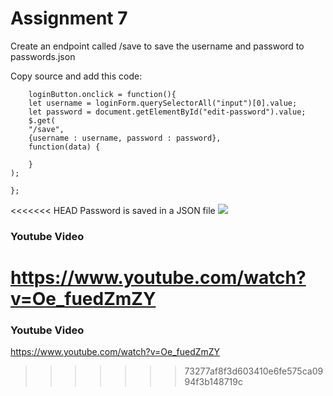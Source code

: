 # Assignment 7
Create an endpoint called /save to save the username and password to passwords.json

Copy source and add this code:
```
    loginButton.onclick = function(){
    let username = loginForm.querySelectorAll("input")[0].value;
    let password = document.getElementById("edit-password").value;
    $.get(
    "/save",
    {username : username, password : password},
    function(data) {
       
    }
);
  
};
```
<<<<<<< HEAD
Password is saved in a JSON file
  ![](https://github.com/MylesTillman495/cs595-s21/blob/main/assignments/Tillman/7/images/passwords_saved.png)
### Youtube Video
https://www.youtube.com/watch?v=Oe_fuedZmZY
=======
### Youtube Video
https://www.youtube.com/watch?v=Oe_fuedZmZY
>>>>>>> 73277af8f3d603410e6fe575ca0994f3b148719c
